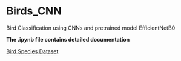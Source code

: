 # Birds_CNN
Bird Classification using CNNs and pretrained model EfficientNetB0

**The .ipynb file contains detailed documentation**

[Bird Species Dataset](https://www.kaggle.com/datasets/gpiosenka/100-bird-species)
